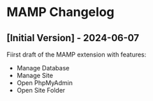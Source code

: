 # MAMP Changelog

## [Initial Version] - 2024-06-07

Fiirst draft of the MAMP extension with features:
- Manage Database
- Manage Site
- Open PhpMyAdmin
- Open Site Folder
